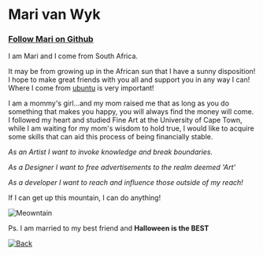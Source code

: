 # Mari van Wyk

### [Follow Mari on Github](https://github.com/Meowri) 

I am Mari and I come from South Africa.

It may be from growing up in the African sun that I have a sunny disposition!  I hope to make great friends with you all and support you in any way I can! Where I come from [ubuntu](https://en.wikipedia.org/wiki/Ubuntu_philosophy) is very important! 

I am a mommy's girl...and my mom raised me that as long as you do something that makes you happy, you will always find the money will come. I followed my heart and studied Fine Art at the University of Cape Town, while I am waiting for my mom's wisdom to hold true, I would like to acquire some skills that can aid this process of being financially stable.


_As an Artist I want to invoke knowledge and break boundaries._ 

_As a Designer I want to free advertisements to the realm deemed 'Art'_ 

_As a developer I want to reach and influence those outside of my reach!_

If I can get up this mountain, I can do anything!

![Meowntain](https://i.imgur.com/2thgQW8.jpg)

Ps. I am married to my best friend and __Halloween is the BEST__

[![Back](https://i.imgur.com/YOI6zzp.png)](./README.md)
